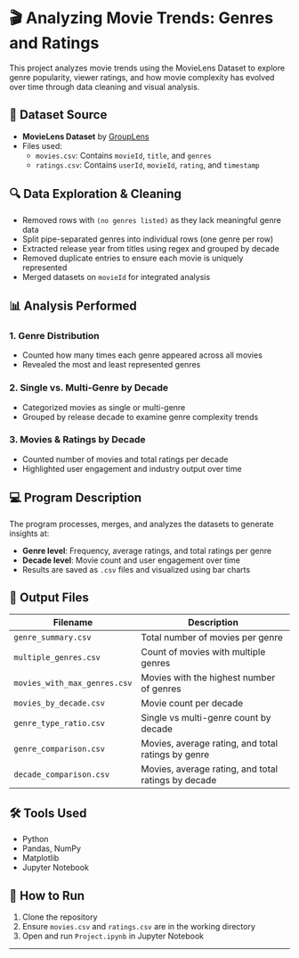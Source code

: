 # 🎬 Analyzing Movie Trends: Genres and Ratings

This project analyzes movie trends using the MovieLens Dataset to explore genre popularity, viewer ratings, and how movie complexity has evolved over time through data cleaning and visual analysis.

## 📂 Dataset Source

- **MovieLens Dataset** by [GroupLens](https://grouplens.org/datasets/movielens/)
- Files used:
  - `movies.csv`: Contains `movieId`, `title`, and `genres`
  - `ratings.csv`: Contains `userId`, `movieId`, `rating`, and `timestamp`

## 🔍 Data Exploration & Cleaning

- Removed rows with `(no genres listed)` as they lack meaningful genre data
- Split pipe-separated genres into individual rows (one genre per row)
- Extracted release year from titles using regex and grouped by decade
- Removed duplicate entries to ensure each movie is uniquely represented
- Merged datasets on `movieId` for integrated analysis

## 📊 Analysis Performed

### 1. Genre Distribution
- Counted how many times each genre appeared across all movies
- Revealed the most and least represented genres

### 2. Single vs. Multi-Genre by Decade
- Categorized movies as single or multi-genre
- Grouped by release decade to examine genre complexity trends

### 3. Movies & Ratings by Decade
- Counted number of movies and total ratings per decade
- Highlighted user engagement and industry output over time

## 💻 Program Description

The program processes, merges, and analyzes the datasets to generate insights at:
- **Genre level**: Frequency, average ratings, and total ratings per genre
- **Decade level**: Movie count and user engagement over time
- Results are saved as `.csv` files and visualized using bar charts

## 📁 Output Files

| Filename | Description |
|----------|-------------|
| `genre_summary.csv` | Total number of movies per genre |
| `multiple_genres.csv` | Count of movies with multiple genres |
| `movies_with_max_genres.csv` | Movies with the highest number of genres |
| `movies_by_decade.csv` | Movie count per decade |
| `genre_type_ratio.csv` | Single vs multi-genre count by decade |
| `genre_comparison.csv` | Movies, average rating, and total ratings by genre |
| `decade_comparison.csv` | Movies, average rating, and total ratings by decade |

## 🛠 Tools Used

- Python
- Pandas, NumPy
- Matplotlib
- Jupyter Notebook

## 📌 How to Run

1. Clone the repository
2. Ensure `movies.csv` and `ratings.csv` are in the working directory
3. Open and run `Project.ipynb` in Jupyter Notebook

---
